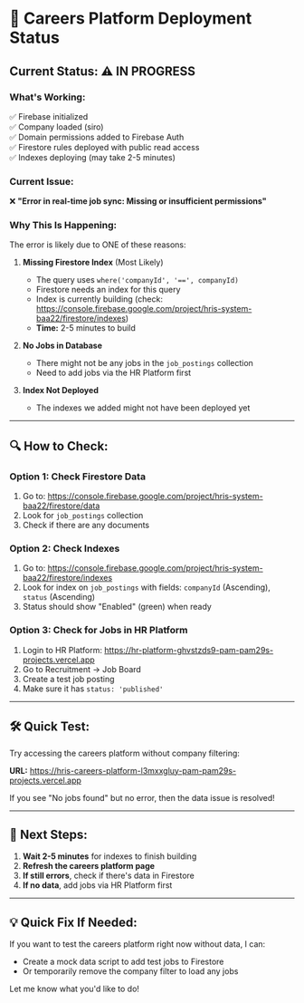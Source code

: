 # 🎯 Careers Platform Deployment Status

## Current Status: ⚠️ IN PROGRESS

### What's Working:
✅ Firebase initialized  
✅ Company loaded (siro)  
✅ Domain permissions added to Firebase Auth  
✅ Firestore rules deployed with public read access  
✅ Indexes deploying (may take 2-5 minutes)

### Current Issue:
❌ **"Error in real-time job sync: Missing or insufficient permissions"**

### Why This Is Happening:

The error is likely due to ONE of these reasons:

1. **Missing Firestore Index** (Most Likely)
   - The query uses `where('companyId', '==', companyId)`
   - Firestore needs an index for this query
   - Index is currently building (check: https://console.firebase.google.com/project/hris-system-baa22/firestore/indexes)
   - **Time:** 2-5 minutes to build

2. **No Jobs in Database**
   - There might not be any jobs in the `job_postings` collection
   - Need to add jobs via the HR Platform first

3. **Index Not Deployed**
   - The indexes we added might not have been deployed yet

---

## 🔍 How to Check:

### Option 1: Check Firestore Data
1. Go to: https://console.firebase.google.com/project/hris-system-baa22/firestore/data
2. Look for `job_postings` collection
3. Check if there are any documents

### Option 2: Check Indexes
1. Go to: https://console.firebase.google.com/project/hris-system-baa22/firestore/indexes
2. Look for index on `job_postings` with fields: `companyId` (Ascending), `status` (Ascending)
3. Status should show "Enabled" (green) when ready

### Option 3: Check for Jobs in HR Platform
1. Login to HR Platform: https://hr-platform-ghvstzds9-pam-pam29s-projects.vercel.app
2. Go to Recruitment → Job Board
3. Create a test job posting
4. Make sure it has `status: 'published'`

---

## 🛠️ Quick Test:

Try accessing the careers platform without company filtering:

**URL:** https://hris-careers-platform-l3mxxgluy-pam-pam29s-projects.vercel.app

If you see "No jobs found" but no error, then the data issue is resolved!

---

## 📝 Next Steps:

1. **Wait 2-5 minutes** for indexes to finish building
2. **Refresh the careers platform page**
3. **If still errors**, check if there's data in Firestore
4. **If no data**, add jobs via HR Platform first

---

## 💡 Quick Fix If Needed:

If you want to test the careers platform right now without data, I can:
- Create a mock data script to add test jobs to Firestore
- Or temporarily remove the company filter to load any jobs

Let me know what you'd like to do!
